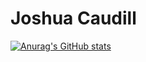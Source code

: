 # Joshua Caudill

[![Anurag's GitHub stats](https://github-readme-stats.vercel.app/api?username=joshuacaudill60)](https://github.com/anuraghazra/github-readme-stats)
